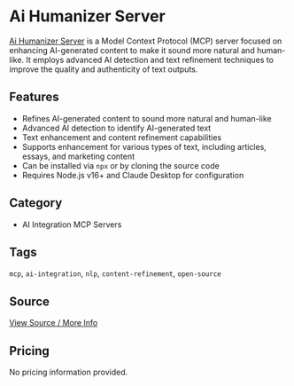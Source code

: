 # Ai Humanizer Server

[Ai Humanizer Server](https://mcp.so/server/Text2Go_ai-humanizer-mcp-server/MCP-Mirror) is a Model Context Protocol (MCP) server focused on enhancing AI-generated content to make it sound more natural and human-like. It employs advanced AI detection and text refinement techniques to improve the quality and authenticity of text outputs.

## Features
- Refines AI-generated content to sound more natural and human-like
- Advanced AI detection to identify AI-generated text
- Text enhancement and content refinement capabilities
- Supports enhancement for various types of text, including articles, essays, and marketing content
- Can be installed via `npx` or by cloning the source code
- Requires Node.js v16+ and Claude Desktop for configuration

## Category
- AI Integration MCP Servers

## Tags
`mcp`, `ai-integration`, `nlp`, `content-refinement`, `open-source`

## Source
[View Source / More Info](https://mcp.so/server/Text2Go_ai-humanizer-mcp-server/MCP-Mirror)

## Pricing
No pricing information provided.